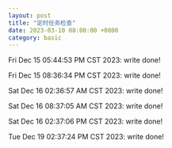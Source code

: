```yaml
---
layout: post
title: "定时任务检查"
date: 2023-03-10 08:00:00 +0800
category: basic
---
```

Fri Dec 15 05:44:53 PM CST 2023: write done!

Fri Dec 15 08:36:34 PM CST 2023: write done!

Sat Dec 16 02:36:57 AM CST 2023: write done!

Sat Dec 16 08:37:05 AM CST 2023: write done!

Sat Dec 16 02:37:06 PM CST 2023: write done!

Tue Dec 19 02:37:24 PM CST 2023: write done!


